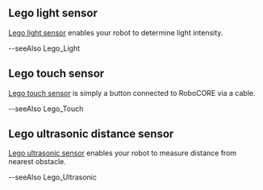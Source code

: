 ## Lego light sensor

[Lego light sensor](http://shop.lego.com/en-US/Light-Sensor-9844) enables your robot to determine light intensity.

--seeAlso Lego_Light

## Lego touch sensor

[Lego touch sensor](http://shop.lego.com/en-US/Touch-Sensor-9843) is simply a button connected to RoboCORE via a cable.

--seeAlso Lego_Touch

## Lego ultrasonic distance sensor

[Lego ultrasonic sensor](http://shop.lego.com/en-US/Ultrasonic-Sensor-9846) enables your robot to measure distance from nearest obstacle.

--seeAlso Lego_Ultrasonic
